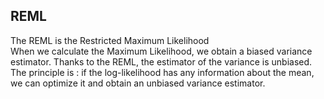 ## REML
The REML is the Restricted Maximum Likelihood  
When we calculate the Maximum Likelihood, we obtain a biased variance estimator. Thanks to the REML, the estimator of the variance is unbiased.  
The principle is : if the log-likelihood has any information about the mean, we can optimize it and obtain an unbiased variance estimator.  
